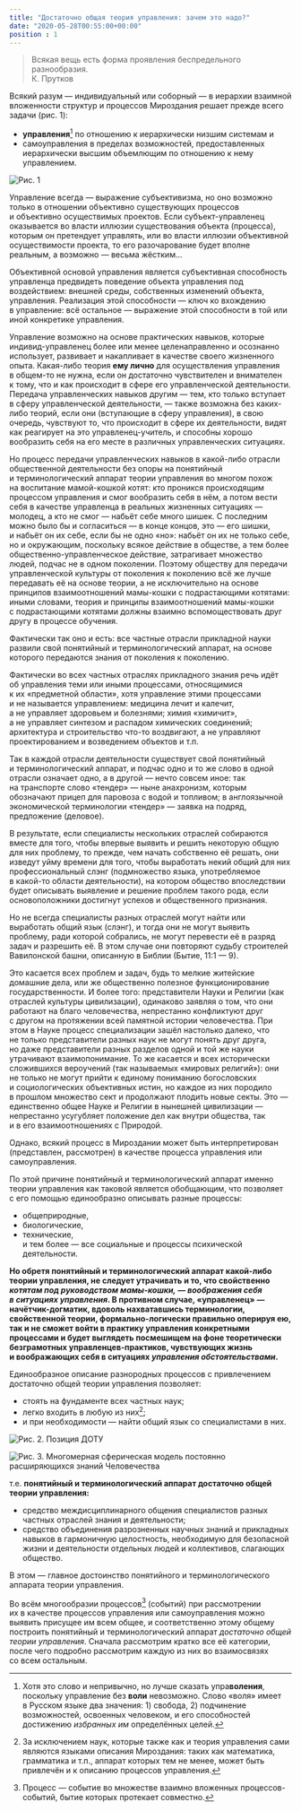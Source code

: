```yaml
---
title: "Достаточно общая теория управления: зачем это надо?"
date: "2020-05-28T00:55:00+00:00"
position : 1
---
```


>Всякая вещь есть форма проявления беспредельного разнообразия.  
К.&nbsp;Прутков

Всякий разум&nbsp;&mdash; индивидуальный или соборный&nbsp;&mdash; в&nbsp;иерархии взаимной вложенности структур и&nbsp;процессов Мироздания решает прежде всего задачи (рис. 1):
- **управления**[^1] по&nbsp;отношению к&nbsp;иерархически низшим системам и 
- самоуправления в&nbsp;пределах возможностей, предоставленных иерархически высшим объемлющим по&nbsp;отношению к&nbsp;нему управлением. 

![Рис. 1](1.png)

[^1]: Хотя это слово и&nbsp;непривычно, но&nbsp;лучше сказать упра**воления**, поскольку управление без **воли** невозможно. Слово &laquo;воля&raquo; имеет в&nbsp;Русском языке два значения: 1) свобода, 2) подчинение возможностей, освоенных человеком, и&nbsp;его способностей достижению *избранных им*&nbsp;определённых целей.

Управление всегда&nbsp;&mdash; выражение субъективизма, но&nbsp;оно возможно только в&nbsp;отношении объективно существующих процессов и&nbsp;объективно осуществимых проектов. Если субъект-управленец оказывается во&nbsp;власти иллюзии существования объекта (процесса), которым он&nbsp;претендует управлять, или во&nbsp;власти иллюзии объективной осуществимости проекта, то&nbsp;его разочарование будет вполне реальным, а&nbsp;возможно&nbsp;&mdash; весьма жёстким...

Объективной основой управления является субъективная способность управленца предвидеть поведение объекта управления под воздействием: внешней среды, собственных изменений объекта, управления. Реализация этой способности&nbsp;&mdash; ключ ко&nbsp;вхождению в&nbsp;управление: всё остальное&nbsp;&mdash; выражение этой способности в&nbsp;той или иной конкретике управления.

Управление возможно на&nbsp;основе практических навыков, которые индивид-управленец более или менее целенаправленно и&nbsp;осознанно использует, развивает и&nbsp;накапливает в&nbsp;качестве своего жизненного опыта. Какая-либо теория **ему лично** для осуществления управления в&nbsp;общем-то не&nbsp;нужна, если он&nbsp;достаточно чувствителен и&nbsp;внимателен к&nbsp;тому, что и&nbsp;как происходит в&nbsp;сфере его управленческой деятельности. Передача управленческих навыков другим&nbsp;&mdash; тем, кто только вступает в&nbsp;сферу управленческой деятельности,&nbsp;&mdash; также возможна без каких-либо теорий, если они (вступающие в&nbsp;сферу управления), в&nbsp;свою очередь, чувствуют&nbsp;то, что происходит в&nbsp;сфере их&nbsp;деятельности, видят как реагирует на&nbsp;это управленец-учитель, и&nbsp;способны хорошо вообразить себя на&nbsp;его месте в&nbsp;различных управленческих ситуациях. 

Но&nbsp;процесс передачи управленческих навыков в&nbsp;какой-либо отрасли общественной деятельности без опоры на&nbsp;понятийный и&nbsp;терминологический аппарат теории управления во&nbsp;многом похож на&nbsp;воспитание мамой-кошкой котят: кто проникся происходящим процессом управления и&nbsp;смог вообразить себя в&nbsp;нём, а&nbsp;потом вести себя в&nbsp;качестве управленца в&nbsp;реальных жизненных ситуациях&nbsp;&mdash; молодец, а&nbsp;кто не&nbsp;смог&nbsp;&mdash; набьёт себе много шишек. С&nbsp;последним можно было&nbsp;бы и&nbsp;согласиться&nbsp;&mdash; в&nbsp;конце концов, это&nbsp;&mdash; его шишки, и&nbsp;набьёт он&nbsp;их&nbsp;себе, если&nbsp;бы не&nbsp;одно &laquo;но&raquo;: набьёт он&nbsp;их&nbsp;не&nbsp;только себе, но&nbsp;и&nbsp;окружающим, поскольку всякое действие в&nbsp;обществе, а&nbsp;тем более общественно-управленческое действие, затрагивает множество людей, подчас не&nbsp;в&nbsp;одном поколении. Поэтому обществу для передачи управленческой культуры от&nbsp;поколения к&nbsp;поколению всё&nbsp;же лучше передавать её&nbsp;на&nbsp;основе теории, а&nbsp;не&nbsp;исключительно на&nbsp;основе принципов взаимоотношений мамы-кошки с&nbsp;подрастающими котятами: иными словами, теория и&nbsp;принципы взаимоотношений мамы-кошки с&nbsp;подрастающими котятами должны взаимно вспомоществовать друг другу в&nbsp;процессе обучения. 

Фактически так оно и&nbsp;есть: все частные отрасли прикладной науки развили свой понятийный и&nbsp;терминологический аппарат, на&nbsp;основе которого передаются знания от&nbsp;поколения к&nbsp;поколению. 

Фактически во&nbsp;всех частных отраслях прикладного знания речь идёт об&nbsp;управления теми или иными процессами, относящимися к&nbsp;их&nbsp;&laquo;предметной области&raquo;, хотя управление этими процессами и&nbsp;не&nbsp;называется управлением: медицина лечит и&nbsp;калечит, а&nbsp;не&nbsp;управляет здоровьем и&nbsp;болезнями; химия &laquo;химичит&raquo;, а&nbsp;не&nbsp;управляет синтезом и&nbsp;распадом химических соединений; архитектура и&nbsp;строительство что-то воздвигают, а&nbsp;не&nbsp;управляют проектированием и&nbsp;возведением объектов и&nbsp;т.п. 

Так в&nbsp;каждой отрасли деятельности существует свой понятийный и&nbsp;терминологический аппарат, и&nbsp;подчас одно и&nbsp;то&nbsp;же слово в&nbsp;одной отрасли означает одно, а&nbsp;в&nbsp;другой&nbsp;&mdash; нечто совсем иное: так на&nbsp;транспорте слово &laquo;тендер&raquo;&nbsp;&mdash; ныне анахронизм, которым обозначают прицеп для паровоза с&nbsp;водой и&nbsp;топливом; в&nbsp;англоязычной экономической терминологии &laquo;тендер&raquo;&nbsp;&mdash; заявка на&nbsp;подряд, предложение (деловое). 

В&nbsp;результате, если специалисты нескольких отраслей собираются вместе для того, чтобы впервые выявить и&nbsp;решить некоторую общую для них проблему, то&nbsp;прежде, чем начать собственно её&nbsp;решать, они изведут уйму времени для того, чтобы выработать некий общий для них профессиональный слэнг (подмножество языка, употребляемое в&nbsp;какой-то области деятельности), на&nbsp;котором общество впоследствии будет описывать выявление и&nbsp;решение проблем такого рода, если основоположники достигнут успехов и&nbsp;общественного признания. 

Но&nbsp;не&nbsp;всегда специалисты разных отраслей могут найти или выработать общий язык (слэнг), и&nbsp;тогда они не&nbsp;могут выявить проблему, ради которой собрались, не&nbsp;могут перевести её&nbsp;в&nbsp;разряд задач и&nbsp;разрешить&nbsp;её. В&nbsp;этом случае они повторяют судьбу строителей Вавилонской башни, описанную в&nbsp;Библии (Бытие, 11:1&nbsp;&mdash; 9). 

Это касается всех проблем и&nbsp;задач, будь&nbsp;то мелкие житейские домашние дела, или&nbsp;же общественно полезное функционирование государственности. И&nbsp;более того: представители Науки и&nbsp;Религии (как отраслей культуры цивилизации), одинаково заявляя о&nbsp;том, что они работают на&nbsp;благо человечества, непрестанно конфликтуют друг с&nbsp;другом на&nbsp;протяжении всей памятной истории человечества. При этом в&nbsp;Науке процесс специализации зашёл настолько далеко, что не&nbsp;только представители разных наук не&nbsp;могут понять друг друга, но&nbsp;даже представители разных разделов одной и&nbsp;той&nbsp;же науки утрачивают взаимопонимание. То&nbsp;же касается и&nbsp;всех исторически сложившихся вероучений (так называемых &laquo;мировых религий&raquo;): они не&nbsp;только не&nbsp;могут прийти к&nbsp;единому пониманию богословских и&nbsp;социологических объективных истин, но&nbsp;каждое из&nbsp;них породило в&nbsp;прошлом множество сект и&nbsp;продолжают плодить новые секты. Это&nbsp;&mdash; единственно общее Науке и&nbsp;Религии в&nbsp;нынешней цивилизации&nbsp;&mdash; непрестанно усугубляет положение дел как внутри общества, так и&nbsp;в&nbsp;его взаимоотношениях с&nbsp;Природой.

Однако, всякий процесс в&nbsp;Мироздании может быть интерпретирован (представлен, рассмотрен) в&nbsp;качестве процесса управления или самоуправления. 

По&nbsp;этой причине понятийный и&nbsp;терминологический аппарат именно теории управления как таковой является обобщающим, что позволяет с&nbsp;его помощью единообразно описывать разные процессы: 
- общеприродные, 
- биологические, 
- технические,  
	и&nbsp;тем более&nbsp;&mdash; все социальные и&nbsp;процессы психической деятельности. 

**Но&nbsp;обретя понятийный и&nbsp;терминологический аппарат какой-либо теории управления, не&nbsp;следует утрачивать и&nbsp;то, что свойственно *котятам под руководством мамы-кошки,&nbsp;&mdash; воображения себя в&nbsp;ситуациях управления*. В&nbsp;противном случае, &laquo;управленец&raquo;&nbsp;&mdash; начётчик-догматик, вдоволь нахватавшись терминологии, свойственной теории, формально-логически правильно оперируя&nbsp;ею, так и&nbsp;не&nbsp;сможет войти в&nbsp;практику управления конкретными процессами и&nbsp;будет выглядеть посмешищем на&nbsp;фоне теоретически безграмотных управленцев-практиков, чувствующих жизнь и&nbsp;воображающих себя в&nbsp;ситуациях ___управления обстоятельствами___.**

Единообразное описание разнородных процессов с&nbsp;привлечением достаточно общей теории управления позволяет:
- стоять на&nbsp;фундаменте всех частных наук; 
- легко входить в&nbsp;любую из&nbsp;них[^2]; 
- и&nbsp;при необходимости&nbsp;&mdash; найти общий язык со&nbsp;специалистами в&nbsp;них. 

![Рис. 2. Позиция ДОТУ](2.png)

![Рис. 3. Многомерная сферическая модель постоянно расширяющихся знаний Человечества](3.png)

т.е. **понятийный и&nbsp;терминологический аппарат достаточно общей теории управления:** 
- средство междисциплинарного общения специалистов разных частных отраслей знания и&nbsp;деятельности; 
- средство объединения разрозненных научных знаний и&nbsp;прикладных навыков в&nbsp;гармоничную целостность, необходимую для безопасной жизни и&nbsp;деятельности отдельных людей и&nbsp;коллективов, слагающих общество. 

В&nbsp;этом&nbsp;&mdash; главное достоинство понятийного и&nbsp;терминологического аппарата теории управления.

[^2]: За&nbsp;исключением наук, которые также как и&nbsp;теория управления сами являются языками описания Мироздания: таких как математика, грамматика и&nbsp;т.п., аппарат которых тем не&nbsp;менее, может быть привлечён и&nbsp;к&nbsp;описанию процессов управления.

Во&nbsp;всём многообразии процессов[^3] (событий) при рассмотрении их&nbsp;в&nbsp;качестве процессов управления или самоуправления можно выявить присущее им&nbsp;всем общее, и&nbsp;соответственно этому общему построить понятийный и&nbsp;терминологический аппарат *достаточно общей теории управления*. Сначала рассмотрим кратко все её&nbsp;категории, после чего подробно рассмотрим каждую из&nbsp;них во&nbsp;взаимосвязях со&nbsp;всем остальным.

[^3]: Процесс&nbsp;&mdash; событие во&nbsp;множестве взаимно вложенных процессов-событий, бытие которых протекает совместно.